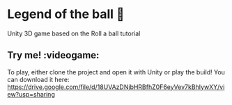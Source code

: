 # Legend of the ball :space_invader:
Unity 3D game based on the Roll a ball tutorial

## Try me! :videogame:
To play, either clone the project and open it with Unity or play the build! You can download it here:
https://drive.google.com/file/d/18UVAzDNjbHRBfhZ0F6eyVev7kBhIywXY/view?usp=sharing
